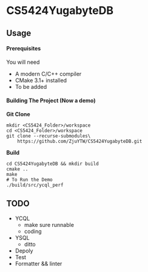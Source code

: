 # CS5424YugabyteDB

## Usage
#### Prerequisites
You will need
* A modern C/C++ compiler
* CMake 3.1+ installed
* To be added

#### Building The Project (Now a demo)
**Git Clone**
```
mkdir <CS5424_Folder>/workspace
cd <CS5424_Folder>/workspace 
git clone --recurse-submodules\
    https://github.com/ZjuYTW/CS5424YugabyteDB.git

```

**Build**
```
cd CS5424YugabyteDB && mkdir build
cmake ..
make
# To Run the Demo
./build/src/ycql_perf
```

## TODO
* YCQL
  * make sure runnable
  * coding
* YSQL
  * ditto
* Depoly
* Test
* Formatter && linter

